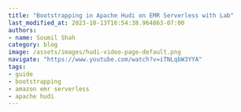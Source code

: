 ```yaml
---
title: "Bootstrapping in Apache Hudi on EMR Serverless with Lab"
last_modified_at: 2023-10-13T16:54:38.964863-07:00
authors:
- name: Soumil Shah
category: blog
image: /assets/images/hudi-video-page-default.png
navigate: "https://www.youtube.com/watch?v=iTNLqbW3YYA"
tags:
- guide
- bootstrapping
- amazon emr serverless
- apache hudi
---
```

